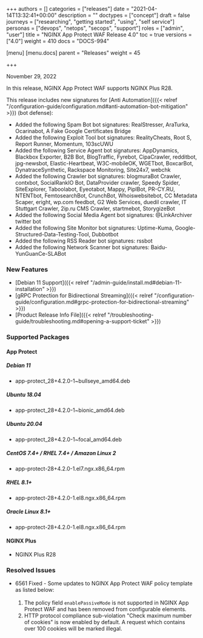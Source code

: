 +++
authors = []
categories = ["releases"]
date = "2021-04-14T13:32:41+00:00"
description = ""
doctypes = ["concept"]
draft = false
journeys = ["researching", "getting started", "using", "self service"]
personas = ["devops", "netops", "secops", "support"]
roles = ["admin", "user"]
title = "NGINX App Protect WAF Release 4.0"
toc = true
versions = ["4.0"]
weight = 410
docs = "DOCS-994"

[menu]
  [menu.docs]
    parent = "Releases"
    weight = 45

+++

November 29, 2022

In this release, NGINX App Protect WAF supports NGINX Plus R28.

This release includes new signatures for [Anti Automation]({{< relref "/configuration-guide/configuration.md#anti-automation-bot-mitigation" >}}) (bot defense):

- Added the following Spam Bot bot signatures: RealStresser, AraTurka, Ocarinabot, A Fake Google Certificates Bridge
- Added the following Exploit Tool bot signatures: RealityCheats, Root S, Report Runner, Momentum, 103scUWU
- Added the following Service Agent bot signatures: AppDynamics, Blackbox Exporter, B2B Bot, BlogTraffic, Fyrebot, CipaCrawler, redditbot, jpg-newsbot, Elastic-Heartbeat, W3C-mobileOK, WGETbot, BoxcarBot, DynatraceSynthetic, Rackspace Monitoring, Site24x7, webchk
- Added the following Crawler bot signatures: blogmuraBot Crawler, contxbot, SocialRankIO Bot, DataProvider crawler, Speedy Spider, SiteExplorer, Taboolabot, Eyeotabot, Mappy, PiplBot, PR-CY.RU, NTENTbot, FemtosearchBot, CrunchBot, Whoiswebsitebot, CC Metadata Scaper, eright, wp.com feedbot, G2 Web Services, duedil crawler, IT Stuttgart Crawler, 2ip.ru CMS Crawler, startmebot, StorygizeBot
- Added the following Social Media Agent bot signatures: @LinkArchiver twitter bot
- Added the following Site Monitor bot signatures: Uptime-Kuma, Google-Structured-Data-Testing-Tool, Dubbotbot
- Added the following RSS Reader bot signatures: rssbot
- Added the following Network Scanner bot signatures: Baidu-YunGuanCe-SLABot


### New Features

- [Debian 11 Support]({{< relref "/admin-guide/install.md#debian-11-installation" >}})
- [gRPC Protection for Bidirectional Streaming]({{< relref "/configuration-guide/configuration.md#grpc-protection-for-bidirectional-streaming" >}})
- [Product Release Info File]({{< relref "/troubleshooting-guide/troubleshooting.md#opening-a-support-ticket" >}})

### Supported Packages

#### App Protect

##### Debian 11

- app-protect_28+4.2.0-1~bullseye_amd64.deb

##### Ubuntu 18.04

- app-protect_28+4.2.0-1~bionic_amd64.deb

##### Ubuntu 20.04

- app-protect_28+4.2.0-1~focal_amd64.deb

##### CentOS 7.4+ / RHEL 7.4+ / Amazon Linux 2

- app-protect-28+4.2.0-1.el7.ngx.x86_64.rpm

##### RHEL 8.1+

- app-protect-28+4.2.0-1.el8.ngx.x86_64.rpm

##### Oracle Linux 8.1+

- app-protect-28+4.2.0-1.el8.ngx.x86_64.rpm

 #### NGINX Plus
 
 - NGINX Plus R28

### Resolved Issues

- 6561 Fixed - Some updates to NGINX App Protect WAF policy template as listed below:<br><br><ol><li>The policy field `enablePassiveMode` is not supported in NGINX App Protect WAF and has been removed from configurable elements.</li><li>HTTP protocol compliance sub-violation "Check maximum number of cookies" is now enabled by default. A request which contains over 100 cookies will be marked illegal.</li></ol>